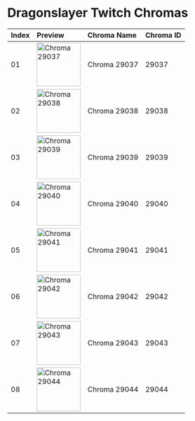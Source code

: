 # Dragonslayer Twitch Chromas

| Index | Preview | Chroma Name | Chroma ID |
|:---|:---|:---|:---|
| 01 | <img src='https://raw.communitydragon.org/latest/plugins/rcp-be-lol-game-data/global/default/v1/champion-chroma-images/29/29037.png' alt='Chroma 29037' width='100'> | Chroma 29037 | 29037 |
| 02 | <img src='https://raw.communitydragon.org/latest/plugins/rcp-be-lol-game-data/global/default/v1/champion-chroma-images/29/29038.png' alt='Chroma 29038' width='100'> | Chroma 29038 | 29038 |
| 03 | <img src='https://raw.communitydragon.org/latest/plugins/rcp-be-lol-game-data/global/default/v1/champion-chroma-images/29/29039.png' alt='Chroma 29039' width='100'> | Chroma 29039 | 29039 |
| 04 | <img src='https://raw.communitydragon.org/latest/plugins/rcp-be-lol-game-data/global/default/v1/champion-chroma-images/29/29040.png' alt='Chroma 29040' width='100'> | Chroma 29040 | 29040 |
| 05 | <img src='https://raw.communitydragon.org/latest/plugins/rcp-be-lol-game-data/global/default/v1/champion-chroma-images/29/29041.png' alt='Chroma 29041' width='100'> | Chroma 29041 | 29041 |
| 06 | <img src='https://raw.communitydragon.org/latest/plugins/rcp-be-lol-game-data/global/default/v1/champion-chroma-images/29/29042.png' alt='Chroma 29042' width='100'> | Chroma 29042 | 29042 |
| 07 | <img src='https://raw.communitydragon.org/latest/plugins/rcp-be-lol-game-data/global/default/v1/champion-chroma-images/29/29043.png' alt='Chroma 29043' width='100'> | Chroma 29043 | 29043 |
| 08 | <img src='https://raw.communitydragon.org/latest/plugins/rcp-be-lol-game-data/global/default/v1/champion-chroma-images/29/29044.png' alt='Chroma 29044' width='100'> | Chroma 29044 | 29044 |
